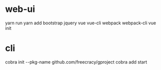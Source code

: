 # web-ui
yarn run 
yarn add bootstrap jquery vue vue-cli webpack webpack-cli
vue init 

# cli
cobra init --pkg-name github.com/freecracy/gproject 
cobra add start
